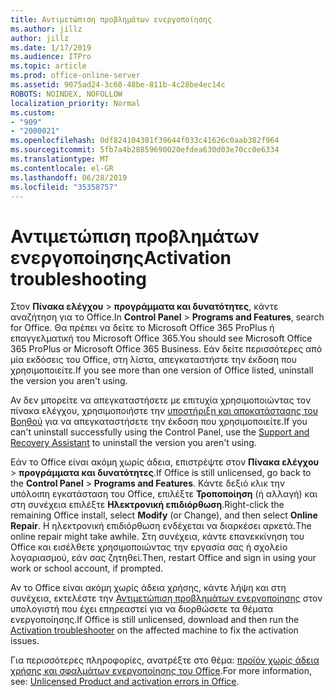 ```yaml
---
title: Αντιμετώπιση προβλημάτων ενεργοποίησης
ms.author: jillz
author: jillz
ms.date: 1/17/2019
ms.audience: ITPro
ms.topic: article
ms.prod: office-online-server
ms.assetid: 9075ad24-3c60-48be-811b-4c28be4ec14c
ROBOTS: NOINDEX, NOFOLLOW
localization_priority: Normal
ms.custom:
- "909"
- "2000021"
ms.openlocfilehash: 0df824104301f39644f033c41626c0aab382f964
ms.sourcegitcommit: 5fb7a4b28859690020efdea630d03e70cc0e6334
ms.translationtype: MT
ms.contentlocale: el-GR
ms.lasthandoff: 06/28/2019
ms.locfileid: "35358757"
---
```

# <a name="activation-troubleshooting"></a><span data-ttu-id="6174c-102">Αντιμετώπιση προβλημάτων ενεργοποίησης</span><span class="sxs-lookup"><span data-stu-id="6174c-102">Activation troubleshooting</span></span>

<span data-ttu-id="6174c-103">Στον **Πίνακα ελέγχου** \> **προγράμματα και δυνατότητες**, κάντε αναζήτηση για το Office.</span><span class="sxs-lookup"><span data-stu-id="6174c-103">In **Control Panel** \> **Programs and Features**, search for Office.</span></span> <span data-ttu-id="6174c-104">Θα πρέπει να δείτε το Microsoft Office 365 ProPlus ή επαγγελματική του Microsoft Office 365.</span><span class="sxs-lookup"><span data-stu-id="6174c-104">You should see Microsoft Office 365 ProPlus or Microsoft Office 365 Business.</span></span> <span data-ttu-id="6174c-105">Εάν δείτε περισσότερες από μία εκδόσεις του Office, στη λίστα, απεγκαταστήστε την έκδοση που χρησιμοποιείτε.</span><span class="sxs-lookup"><span data-stu-id="6174c-105">If you see more than one version of Office listed, uninstall the version you aren't using.</span></span>
  
<span data-ttu-id="6174c-106">Αν δεν μπορείτε να απεγκαταστήσετε με επιτυχία χρησιμοποιώντας τον πίνακα ελέγχου, χρησιμοποιήστε την [υποστήριξη και αποκατάστασης του Βοηθού](https://aka.ms/SARA-OfficeUninstall-Alchemy) για να απεγκαταστήσετε την έκδοση που χρησιμοποιείτε.</span><span class="sxs-lookup"><span data-stu-id="6174c-106">If you can't uninstall successfully using the Control Panel, use the [Support and Recovery Assistant](https://aka.ms/SARA-OfficeUninstall-Alchemy) to uninstall the version you aren't using.</span></span>
  
<span data-ttu-id="6174c-107">Εάν το Office είναι ακόμη χωρίς άδεια, επιστρέψτε στον **Πίνακα ελέγχου** \> **προγράμματα και δυνατότητες**.</span><span class="sxs-lookup"><span data-stu-id="6174c-107">If Office is still unlicensed, go back to the **Control Panel** \> **Programs and Features**.</span></span> <span data-ttu-id="6174c-108">Κάντε δεξιό κλικ την υπόλοιπη εγκατάσταση του Office, επιλέξτε **Τροποποίηση** (ή αλλαγή) και στη συνέχεια επιλέξτε **Ηλεκτρονική επιδιόρθωση**.</span><span class="sxs-lookup"><span data-stu-id="6174c-108">Right-click the remaining Office install, select **Modify** (or Change), and then select **Online Repair**.</span></span> <span data-ttu-id="6174c-109">Η ηλεκτρονική επιδιόρθωση ενδέχεται να διαρκέσει αρκετά.</span><span class="sxs-lookup"><span data-stu-id="6174c-109">The online repair might take awhile.</span></span> <span data-ttu-id="6174c-110">Στη συνέχεια, κάντε επανεκκίνηση του Office και εισέλθετε χρησιμοποιώντας την εργασία σας ή σχολείο λογαριασμού, εάν σας ζητηθεί.</span><span class="sxs-lookup"><span data-stu-id="6174c-110">Then, restart Office and sign in using your work or school account, if prompted.</span></span>
  
<span data-ttu-id="6174c-111">Αν το Office είναι ακόμη χωρίς άδεια χρήσης, κάντε λήψη και στη συνέχεια, εκτελέστε την [Αντιμετώπιση προβλημάτων ενεργοποίησης](https://aka.ms/SARA-OfficeActivation-Alchemy) στον υπολογιστή που έχει επηρεαστεί για να διορθώσετε τα θέματα ενεργοποίησης.</span><span class="sxs-lookup"><span data-stu-id="6174c-111">If Office is still unlicensed, download and then run the [Activation troubleshooter](https://aka.ms/SARA-OfficeActivation-Alchemy) on the affected machine to fix the activation issues.</span></span>
  
<span data-ttu-id="6174c-112">Για περισσότερες πληροφορίες, ανατρέξτε στο θέμα: [προϊόν χωρίς άδεια χρήσης και σφαλμάτων ενεργοποίησης του Office](https://support.office.com/article/0d23d3c0-c19c-4b2f-9845-5344fedc4380).</span><span class="sxs-lookup"><span data-stu-id="6174c-112">For more information, see: [Unlicensed Product and activation errors in Office](https://support.office.com/article/0d23d3c0-c19c-4b2f-9845-5344fedc4380).</span></span>

